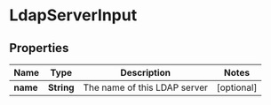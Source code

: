 
# LdapServerInput

## Properties
Name | Type | Description | Notes
------------ | ------------- | ------------- | -------------
**name** | **String** | The name of this LDAP server |  [optional]



